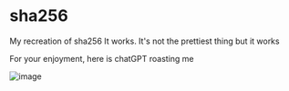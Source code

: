 # sha256
My recreation of sha256
It works. It's not the prettiest thing but it works


For your enjoyment, here is chatGPT roasting me

![image](https://user-images.githubusercontent.com/109428297/228695042-28142755-d61f-4509-b20c-4d1ccdbde9d4.png)
